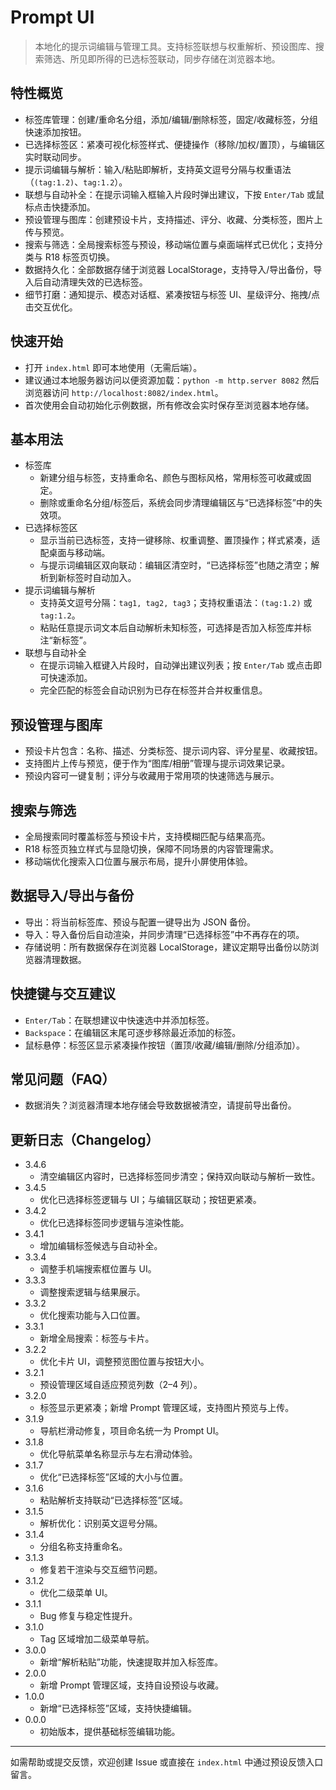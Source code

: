 # Prompt UI

> 本地化的提示词编辑与管理工具。支持标签联想与权重解析、预设图库、搜索筛选、所见即所得的已选标签联动，同步存储在浏览器本地。

## 特性概览
- 标签库管理：创建/重命名分组，添加/编辑/删除标签，固定/收藏标签，分组快速添加按钮。
- 已选择标签区：紧凑可视化标签样式、便捷操作（移除/加权/置顶），与编辑区实时联动同步。
- 提示词编辑与解析：输入/粘贴即解析，支持英文逗号分隔与权重语法（`(tag:1.2)`、`tag:1.2`）。
- 联想与自动补全：在提示词输入框输入片段时弹出建议，下按 `Enter/Tab` 或鼠标点击快捷添加。
- 预设管理与图库：创建预设卡片，支持描述、评分、收藏、分类标签，图片上传与预览。
- 搜索与筛选：全局搜索标签与预设，移动端位置与桌面端样式已优化；支持分类与 R18 标签页切换。
- 数据持久化：全部数据存储于浏览器 LocalStorage，支持导入/导出备份，导入后自动清理失效的已选标签。
- 细节打磨：通知提示、模态对话框、紧凑按钮与标签 UI、星级评分、拖拽/点击交互优化。

## 快速开始
- 打开 `index.html` 即可本地使用（无需后端）。
- 建议通过本地服务器访问以便资源加载：`python -m http.server 8082` 然后浏览器访问 `http://localhost:8082/index.html`。
- 首次使用会自动初始化示例数据，所有修改会实时保存至浏览器本地存储。

## 基本用法
- 标签库
  - 新建分组与标签，支持重命名、颜色与图标风格，常用标签可收藏或固定。
  - 删除或重命名分组/标签后，系统会同步清理编辑区与“已选择标签”中的失效项。
- 已选择标签区
  - 显示当前已选标签，支持一键移除、权重调整、置顶操作；样式紧凑，适配桌面与移动端。
  - 与提示词编辑区双向联动：编辑区清空时，“已选择标签”也随之清空；解析到新标签时自动加入。
- 提示词编辑与解析
  - 支持英文逗号分隔：`tag1, tag2, tag3`；支持权重语法：`(tag:1.2)` 或 `tag:1.2`。
  - 粘贴任意提示词文本后自动解析未知标签，可选择是否加入标签库并标注“新标签”。
- 联想与自动补全
  - 在提示词输入框键入片段时，自动弹出建议列表；按 `Enter/Tab` 或点击即可快速添加。
  - 完全匹配的标签会自动识别为已存在标签并合并权重信息。

## 预设管理与图库
- 预设卡片包含：名称、描述、分类标签、提示词内容、评分星星、收藏按钮。
- 支持图片上传与预览，便于作为“图库/相册”管理与提示词效果记录。
- 预设内容可一键复制；评分与收藏用于常用项的快速筛选与展示。

## 搜索与筛选
- 全局搜索同时覆盖标签与预设卡片，支持模糊匹配与结果高亮。
- R18 标签页独立样式与显隐切换，保障不同场景的内容管理需求。
- 移动端优化搜索入口位置与展示布局，提升小屏使用体验。

## 数据导入/导出与备份
- 导出：将当前标签库、预设与配置一键导出为 JSON 备份。
- 导入：导入备份后自动渲染，并同步清理“已选择标签”中不再存在的项。
- 存储说明：所有数据保存在浏览器 LocalStorage，建议定期导出备份以防浏览器清理数据。

## 快捷键与交互建议
- `Enter/Tab`：在联想建议中快速选中并添加标签。
- `Backspace`：在编辑区末尾可逐步移除最近添加的标签。
- 鼠标悬停：标签区显示紧凑操作按钮（置顶/收藏/编辑/删除/分组添加）。

## 常见问题（FAQ）
- 数据消失？浏览器清理本地存储会导致数据被清空，请提前导出备份。

## 更新日志（Changelog）
- 3.4.6
  - 清空编辑区内容时，已选择标签同步清空；保持双向联动与解析一致性。
- 3.4.5
  - 优化已选择标签逻辑与 UI；与编辑区联动；按钮更紧凑。
- 3.4.2
  - 优化已选择标签同步逻辑与渲染性能。
- 3.4.1
  - 增加编辑标签候选与自动补全。
- 3.3.4
  - 调整手机端搜索框位置与 UI。
- 3.3.3
  - 调整搜索逻辑与结果展示。
- 3.3.2
  - 优化搜索功能与入口位置。
- 3.3.1
  - 新增全局搜索：标签与卡片。
- 3.2.2
  - 优化卡片 UI，调整预览图位置与按钮大小。
- 3.2.1
  - 预设管理区域自适应预览列数（2–4 列）。
- 3.2.0
  - 标签显示更紧凑；新增 Prompt 管理区域，支持图片预览与上传。
- 3.1.9
  - 导航栏滑动修复，项目命名统一为 Prompt UI。
- 3.1.8
  - 优化导航菜单名称显示与左右滑动体验。
- 3.1.7
  - 优化“已选择标签”区域的大小与位置。
- 3.1.6
  - 粘贴解析支持联动“已选择标签”区域。
- 3.1.5
  - 解析优化：识别英文逗号分隔。
- 3.1.4
  - 分组名称支持重命名。
- 3.1.3
  - 修复若干渲染与交互细节问题。
- 3.1.2
  - 优化二级菜单 UI。
- 3.1.1
  - Bug 修复与稳定性提升。
- 3.1.0
  - Tag 区域增加二级菜单导航。
- 3.0.0
  - 新增“解析粘贴”功能，快速提取并加入标签库。
- 2.0.0
  - 新增 Prompt 管理区域，支持自设预设与收藏。
- 1.0.0
  - 新增“已选择标签”区域，支持快捷编辑。
- 0.0.0
  - 初始版本，提供基础标签编辑功能。

---
如需帮助或提交反馈，欢迎创建 Issue 或直接在 `index.html` 中通过预设反馈入口留言。
